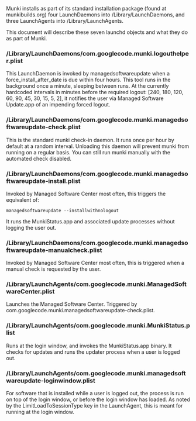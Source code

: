 Munki installs as part of its standard installation package (found at munkibuilds.org) four LaunchDaemons into /Library/LaunchDaemons, and three LaunchAgents into /Library/LaunchAgents. 

This document will describe these seven launchd objects and what they do as part of Munki. 

### /Library/LaunchDaemons/com.googlecode.munki.logouthelper.plist

This LaunchDaemon is invoked by managedsoftwareupdate when a force_install_after_date is due within four hours. This tool runs in the background once a minute, sleeping between runs. At the currently hardcoded intervals in minutes before the required logout: [240, 180, 120, 60, 90, 45, 30, 15, 5, 2], it notifies the user via Managed Software Update.app of an impending forced logout.

### /Library/LaunchDaemons/com.googlecode.munki.managedsoftwareupdate-check.plist

This is the standard munki check-in daemon. It runs once per hour by default at a random interval.  Unloading this daemon will prevent munki from running on a regular basis. You can still run munki manually with the automated check disabled.

### /Library/LaunchDaemons/com.googlecode.munki.managedsoftwareupdate-install.plist

Invoked by Managed Software Center most often, this triggers the equivalent of:

    managedsoftwareupdate --installwithnologout
    
It runs the MunkiStatus.app and associated update processes without logging the user out.

### /Library/LaunchDaemons/com.googlecode.munki.managedsoftwareupdate-manualcheck.plist

Invoked by Managed Software Center most often, this is triggered when a manual check is requested by the user. 

### /Library/LaunchAgents/com.googlecode.munki.ManagedSoftwareCenter.plist

Launches the Managed Software Center. Triggered by com.googlecode.munki.managedsoftwareupdate-check.plist.

### /Library/LaunchAgents/com.googlecode.munki.MunkiStatus.plist

Runs at the login window, and invokes the MunkiStatus.app binary. It checks for updates and runs the updater process when a user is logged out. 

### /Library/LaunchAgents/com.googlecode.munki.managedsoftwareupdate-loginwindow.plist

For software that is installed while a user is logged out, the process is run on top of the login window, or before the login window has loaded. As noted by the LimitLoadToSessionType key in the LaunchAgent, this is meant for running at the login window.